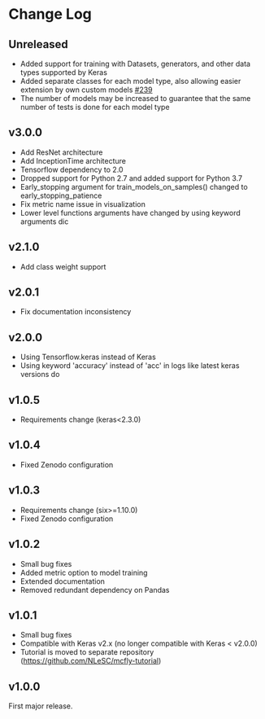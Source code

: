 # Change Log

## Unreleased
- Added support for training with Datasets, generators, and other data types supported by Keras
- Added separate classes for each model type, also allowing easier extension by own custom models [#239](https://github.com/NLeSC/mcfly/pull/239)
- The number of models may be increased to guarantee that the same number of tests is done for each model type

## v3.0.0
- Add ResNet architecture
- Add InceptionTime architecture
- Tensorflow dependency to 2.0
- Dropped support for Python 2.7 and added support for Python 3.7
- Early_stopping argument for train_models_on_samples() changed to early_stopping_patience
- Fix metric name issue in visualization
- Lower level functions arguments have changed by using keyword arguments dic

## v2.1.0
- Add class weight support

## v2.0.1
- Fix documentation inconsistency

## v2.0.0
- Using Tensorflow.keras instead of Keras
- Using keyword 'accuracy' instead of 'acc' in logs like latest keras versions do

## v1.0.5
- Requirements change (keras<2.3.0)

## v1.0.4
- Fixed Zenodo configuration

## v1.0.3
- Requirements change (six>=1.10.0)
- Fixed Zenodo configuration

## v1.0.2
- Small bug fixes
- Added metric option to model training
- Extended documentation
- Removed redundant dependency on Pandas

## v1.0.1
- Small bug fixes
- Compatible with Keras v2.x (no longer compatible with Keras < v2.0.0)
- Tutorial is moved to separate repository (https://github.com/NLeSC/mcfly-tutorial)

## v1.0.0
First major release.

